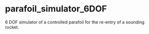 # parafoil_simulator_6DOF
6 DOF simulator of a controlled parafoil for the re-entry of a sounding rocket.

